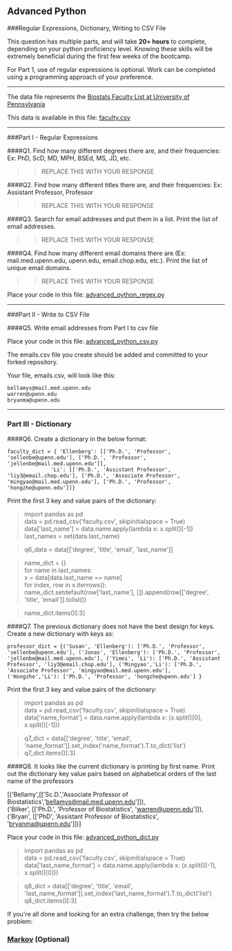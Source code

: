 ## Advanced Python    

###Regular Expressions, Dictionary, Writing to CSV File  

This question has multiple parts, and will take **20+ hours** to complete, depending on your python proficiency level.  Knowing these skills will be extremely beneficial during the first few weeks of the bootcamp.

For Part 1, use of regular expressions is optional.  Work can be completed using a programming approach of your preference. 

---

The data file represents the [Biostats Faculty List at University of Pennsylvania](http://www.med.upenn.edu/cceb/biostat/faculty.shtml)

This data is available in this file:  [faculty.csv](python/faculty.csv)

--- 

###Part I - Regular Expressions  


####Q1. Find how many different degrees there are, and their frequencies: Ex:  PhD, ScD, MD, MPH, BSEd, MS, JD, etc.

>> REPLACE THIS WITH YOUR RESPONSE


####Q2. Find how many different titles there are, and their frequencies:  Ex:  Assistant Professor, Professor

>> REPLACE THIS WITH YOUR RESPONSE


####Q3. Search for email addresses and put them in a list.  Print the list of email addresses.

>> REPLACE THIS WITH YOUR RESPONSE


####Q4. Find how many different email domains there are (Ex:  mail.med.upenn.edu, upenn.edu, email.chop.edu, etc.).  Print the list of unique email domains.

>> REPLACE THIS WITH YOUR RESPONSE

Place your code in this file: [advanced_python_regex.py](python/advanced_python_regex.py)

---

###Part II - Write to CSV File

####Q5.  Write email addresses from Part I to csv file

Place your code in this file: [advanced_python_csv.py](python/advanced_python_csv.py)

The emails.csv file you create should be added and committed to your forked repository.

Your file, emails.csv, will look like this:
```
bellamys@mail.med.upenn.edu
warren@upenn.edu
bryanma@upenn.edu
```

---

### Part III - Dictionary

####Q6.  Create a dictionary in the below format:
```
faculty_dict = { 'Ellenberg': [['Ph.D.', 'Professor', 'sellenbe@upenn.edu'], ['Ph.D.', 'Professor', 'jellenbe@mail.med.upenn.edu']],
              'Li': [['Ph.D.', 'Assistant Professor', 'liy3@email.chop.edu'], ['Ph.D.', 'Associate Professor', 'mingyao@mail.med.upenn.edu'], ['Ph.D.', 'Professor', 'hongzhe@upenn.edu']]}
```
Print the first 3 key and value pairs of the dictionary:

>import pandas as pd <br>
>data = pd.read_csv('faculty.csv', skipinitialspace = True)<br>
>data['last_name'] = data.name.apply(lambda x: x.split()[-1])<br>
>last_names = set(data.last_name)<br>

>q6_data = data[['degree', 'title', 'email', 'last_name']]<br>

>name_dict = {}<br>
>for name in last_names:<br>
>    x = data[data.last_name == name]<br>
>    for index, row in x.iterrows():<br>
>        name_dict.setdefault(row['last_name'], []).append(row[['degree', 'title', 'email']].tolist())<br>
                                                   
>name_dict.items()[:3]<br>

####Q7.  The previous dictionary does not have the best design for keys.  Create a new dictionary with keys as:

```
professor_dict = {('Susan', 'Ellenberg'): ['Ph.D.', 'Professor', 'sellenbe@upenn.edu'], ('Jonas', 'Ellenberg'): ['Ph.D.', 'Professor', 'jellenbe@mail.med.upenn.edu'], ('Yimei', 'Li'): ['Ph.D.', 'Assistant Professor', 'liy3@email.chop.edu'], ('Mingyao','Li'): ['Ph.D.', 'Associate Professor', 'mingyao@mail.med.upenn.edu'], ('Hongzhe','Li'): ['Ph.D.', 'Professor', 'hongzhe@upenn.edu'] }
```

Print the first 3 key and value pairs of the dictionary:

>import pandas as pd <br>
>data = pd.read_csv('faculty.csv', skipinitialspace = True) <br>
>data['name_format'] = data.name.apply(lambda x: (x.split()[0], x.split()[-1])) <br>

>q7_dict = data[['degree', 'title', 'email', 'name_format']].set_index('name_format').T.to_dict('list') <br>
>q7_dict.items()[:3] <br>

####Q8.  It looks like the current dictionary is printing by first name.  Print out the dictionary key value pairs based on alphabetical orders of the last name of the professors

[('Bellamy',[['Sc.D.','Associate Professor of Biostatistics','bellamys@mail.med.upenn.edu']]),<br>
 ('Bilker', [['Ph.D.', 'Professor of Biostatistics', 'warren@upenn.edu']]),<br>
 ('Bryan', [['PhD', 'Assistant Professor of Biostatistics', 'bryanma@upenn.edu']])] <br>
 
Place your code in this file: [advanced_python_dict.py](python/advanced_python_dict.py)

>import pandas as pd<br>
>data = pd.read_csv('faculty.csv', skipinitialspace = True)<br>
>data['last_name_format'] = data.name.apply(lambda x: (x.split()[-1], x.split()[0]))<br>

>q8_dict = data[['degree', 'title', 'email', 'last_name_format']].set_index('last_name_format').T.to_dict('list')<br>
>q8_dict.items()[:3]<br>

If you're all done and looking for an extra challenge, then try the below problem:  

### [Markov](python/markov.py) (Optional)

